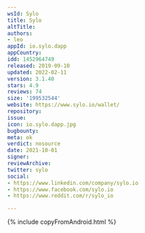 ```yaml
---
wsId: Sylo
title: Sylo
altTitle: 
authors:
- leo
appId: io.sylo.dapp
appCountry: 
idd: 1452964749
released: 2019-09-10
updated: 2022-02-11
version: 3.1.40
stars: 4.9
reviews: 74
size: '199532544'
website: https://www.sylo.io/wallet/
repository: 
issue: 
icon: io.sylo.dapp.jpg
bugbounty: 
meta: ok
verdict: nosource
date: 2021-10-01
signer: 
reviewArchive: 
twitter: sylo
social:
- https://www.linkedin.com/company/sylo.io
- https://www.facebook.com/sylo.io
- https://www.reddit.com/r/sylo_io

---
```


{% include copyFromAndroid.html %}
